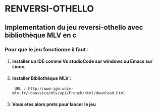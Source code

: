 # **RENVERSI-OTHELLO**

## **Implementation du jeu reversi-othello avec bibliothèque MLV en c**

### Pour que le jeu fonctionne il faut :

1. #### installer un IDE comme Vs studioCode sur windows ou Emacs sur Linux.
2. #### installer Bibliothèque MLV : 
        URL : http://www-igm.univ-mlv.fr/~boussica/mlv/api/French/html/download.html
3. #### Vous etes alors prets pour lancer le jeu
